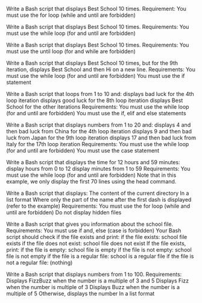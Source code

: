 Write a Bash script that displays Best School 10 times.
Requirement:
You must use the for loop (while and until are forbidden)

Write a Bash script that displays Best School 10 times.
Requirements:
You must use the while loop (for and until are forbidden)

Write a Bash script that displays Best School 10 times.
Requirements:
You must use the until loop (for and while are forbidden)

Write a Bash script that displays Best School 10 times, but for the 9th iteration, displays Best School and then Hi on a new line.
Requirements:
You must use the while loop (for and until are forbidden)
You must use the if statement

Write a Bash script that loops from 1 to 10 and:
displays bad luck for the 4th loop iteration
displays good luck for the 8th loop iteration
displays Best School for the other iterations
Requirements:
You must use the while loop (for and until are forbidden)
You must use the if, elif and else statements

Write a Bash script that displays numbers from 1 to 20 and:
displays 4 and then bad luck from China for the 4th loop iteration
displays 9 and then bad luck from Japan for the 9th loop iteration
displays 17 and then bad luck from Italy for the 17th loop iteration
Requirements:
You must use the while loop (for and until are forbidden)
You must use the case statement

Write a Bash script that displays the time for 12 hours and 59 minutes:
display hours from 0 to 12
display minutes from 1 to 59
Requirements:
You must use the while loop (for and until are forbidden)
Note that in this example, we only display the first 70 lines using the head command.

Write a Bash script that displays:
The content of the current directory
In a list format
Where only the part of the name after the first dash is displayed (refer to the example)
Requirements:
You must use the for loop (while and until are forbidden)
Do not display hidden files

Write a Bash script that gives you information about the school file.
Requirements:
You must use if and, else (case is forbidden)
Your Bash script should check if the file exists and print:
if the file exists: school file exists
if the file does not exist: school file does not exist
If the file exists, print:
if the file is empty: school file is empty
if the file is not empty: school file is not empty
if the file is a regular file: school is a regular file
if the file is not a regular file: (nothing)

Write a Bash script that displays numbers from 1 to 100.
Requirements:
Displays FizzBuzz when the number is a multiple of 3 and 5
Displays Fizz when the number is multiple of 3
Displays Buzz when the number is a multiple of 5
Otherwise, displays the number
In a list format
